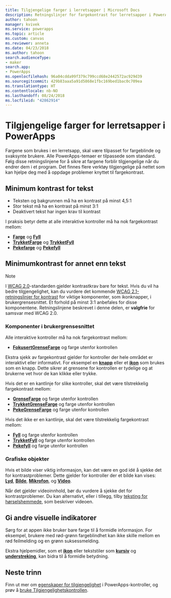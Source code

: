 ```yaml
---
title: Tilgjengelige farger i lerretsapper | Microsoft Docs
description: Retningslinjer for fargekontrast for lerretsapper i PowerApps
author: tahoon
manager: kvivek
ms.service: powerapps
ms.topic: article
ms.custom: canvas
ms.reviewer: anneta
ms.date: 04/23/2018
ms.author: tahoon
search.audienceType:
- maker
search.app:
- PowerApps
ms.openlocfilehash: 96a04cdda99f379c799ccd68e2442572ac929d39
ms.sourcegitcommit: 429b83aaa5a91d5868e1fbc169bed1bac0c709ea
ms.translationtype: HT
ms.contentlocale: nb-NO
ms.lasthandoff: 08/24/2018
ms.locfileid: "42862914"
---
```

# <a name="accessible-colors-for-canvas-apps-in-powerapps"></a>Tilgjengelige farger for lerretsapper i PowerApps
Fargene som brukes i en lerretsapp, skal være tilpasset for fargeblinde og svaksynte brukere. Alle PowerApps-temaer er tilpassede som standard. Følg disse retningslinjene for å sikre at fargene forblir tilgjengelige når du endrer dem i et program. Det finnes flere verktøy tilgjengelige på nettet som kan hjelpe deg med å oppdage problemer knyttet til fargekontrast.

## <a name="minimum-contrast-for-text"></a>Minimum kontrast for tekst
* Teksten og bakgrunnen må ha en kontrast på minst 4,5:1
* Stor tekst må ha en kontrast på minst 3:1
* Deaktivert tekst har ingen krav til kontrast

I praksis betyr dette at alle interaktive kontroller må ha nok fargekontrast mellom:
* **[Farge](controls/properties-color-border.md)** og **[Fyll](controls/properties-color-border.md)**
* **[TrykketFarge](controls/properties-color-border.md)** og **[TrykketFyll](controls/properties-color-border.md)**
* **[Pekefarge](controls/properties-color-border.md)** og **[Pekefyll](controls/properties-color-border.md)**

## <a name="minimum-contrast-for-non-text"></a>Minimumkontrast for annet enn tekst

> [!NOTE]
> I [WCAG 2.0](https://www.w3.org/TR/UNDERSTANDING-WCAG20/visual-audio-contrast-contrast.html)-standarden gjelder kontrastkrav bare for tekst. Hvis du vil ha bedre tilgjengelighet, kan du vurdere det kommende [WCAG 2.1-retningslinjer for kontrast](https://www.w3.org/TR/WCAG21/#non-text-contrast) for viktige komponenter, som ikonknapper, i brukergrensesnittet. Et forhold på minst 3:1 anbefales for disse komponentene. Retningslinjene beskrevet i denne delen, er **valgfrie** for samsvar med WCAG 2.0.

### <a name="user-interface-components"></a>Komponenter i brukergrensesnittet
Alle interaktive kontroller må ha nok fargekontrast mellom:
* **[FokusertGrenseFarge](controls/properties-color-border.md)** og farge utenfor kontrollen

Ekstra sjekk av fargekontrast gjelder for kontroller der hele området er interaktivt eller informativt. For eksempel en **[knapp](controls/control-button.md)** eller et **[ikon](controls/control-shapes-icons.md)** som brukes som en knapp. Dette sikrer at grensene for kontrollen er tydelige og at brukerne vet hvor de kan klikke eller trykke.

Hvis det er en kantlinje for slike kontroller, skal det være tilstrekkelig fargekontrast mellom:
* **[GrenseFarge](controls/properties-color-border.md)** og farge utenfor kontrollen
* **[TrykketGrenseFarge](controls/properties-color-border.md)** og farge utenfor kontrollen
* **[PekeGrenseFarge](controls/properties-color-border.md)** og farge utenfor kontrollen

Hvis det ikke er en kantlinje, skal det være tilstrekkelig fargekontrast mellom:
* **[Fyll](controls/properties-color-border.md)** og farge utenfor kontrollen
* **[TrykketFyll](controls/properties-color-border.md)** og farge utenfor kontrollen
* **[Pekefyll](controls/properties-color-border.md)** og farge utenfor kontrollen

### <a name="graphical-objects"></a>Grafiske objekter
Hvis et bilde viser viktig informasjon, kan det være en god idé å sjekke det for kontrastproblemer. Dette gjelder for kontroller der et bilde kan vises: **[Lyd](controls/control-audio-video.md)**, **[Bilde](controls/control-image.md)**, **[Mikrofon](controls/control-microphone.md)**, og **[Video](controls/control-audio-video.md)**.

Når det gjelder videoinnhold, bør du vurdere å sjekke det for kontrastproblemer. Du kan alternativt, eller i tillegg, tilby [teksting for hørselshemmede](controls/control-audio-video.md), som beskriver videoen.

## <a name="provide-other-visual-cues"></a>Gi andre visuelle indikatorer
Sørg for at appen ikke bruker bare farge til å formidle informasjon. For eksempel, brukere med rød-grønn fargeblindhet kan ikke skille mellom en rød feilmelding og en grønn suksessmelding.

Ekstra hjelpemidler, som et **[ikon](controls/control-shapes-icons.md)** eller tekststiler som **[kursiv](controls/properties-text.md)** og **[understreking](controls/properties-text.md)**, kan bidra til å formidle betydning.

## <a name="next-steps"></a>Neste trinn
Finn ut mer om [egenskaper for tilgjengelighet](controls/properties-accessibility.md) i PowerApps-kontroller, og prøv å [bruke Tilgjengelighetskontrollen](accessibility-checker.md).
